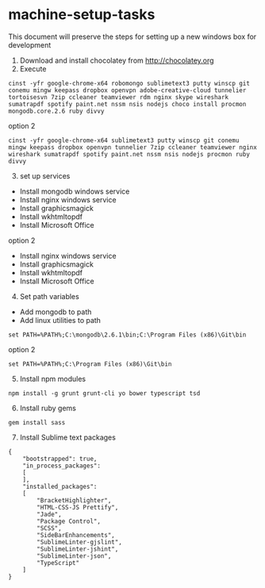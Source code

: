 # machine-setup-tasks
This document will  preserve the steps for setting up a new windows box for development

1. Download and install chocolatey from http://chocolatey.org
2. Execute
```
cinst -yfr google-chrome-x64 robomongo sublimetext3 putty winscp git conemu mingw keepass dropbox openvpn adobe-creative-cloud tunnelier tortoisesvn 7zip ccleaner teamviewer rdm nginx skype wireshark sumatrapdf spotify paint.net nssm nsis nodejs choco install procmon mongodb.core.2.6 ruby divvy
 ```
option 2
```
cinst -yfr google-chrome-x64 sublimetext3 putty winscp git conemu mingw keepass dropbox openvpn tunnelier 7zip ccleaner teamviewer nginx wireshark sumatrapdf spotify paint.net nssm nsis nodejs procmon ruby divvy
```

3. set up services
 * Install mongodb windows service
 * Install nginx windows service
 * Install graphicsmagick
 * Install wkhtmltopdf
 * Install Microsoft Office

option 2
 * Install nginx windows service
 * Install graphicsmagick
 * Install wkhtmltopdf
 * Install Microsoft Office

4. Set path variables
 * Add mongodb to path
 * Add linux utilities to path 
 ```
 set PATH=%PATH%;C:\mongodb\2.6.1\bin;C:\Program Files (x86)\Git\bin
 ```
 
 option 2
 ```
 set PATH=%PATH%;C:\Program Files (x86)\Git\bin
 ```

5. Install npm modules
```
npm install -g grunt grunt-cli yo bower typescript tsd
```
6. Install ruby gems
```
gem install sass
```

7. Install Sublime text packages
```
{
	"bootstrapped": true,
	"in_process_packages":
	[
	],
	"installed_packages":
	[
		"BracketHighlighter",
		"HTML-CSS-JS Prettify",
		"Jade",
		"Package Control",
		"SCSS",
		"SideBarEnhancements",
		"SublimeLinter-gjslint",
		"SublimeLinter-jshint",
		"SublimeLinter-json",
		"TypeScript"
	]
}
```
